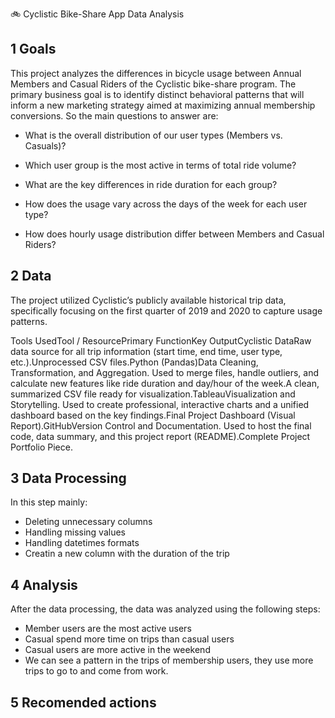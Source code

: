 🚲 Cyclistic Bike-Share App Data Analysis


## 1 Goals
This project analyzes the differences in bicycle usage between Annual Members and Casual Riders of the Cyclistic bike-share program. The primary business goal is to identify distinct behavioral patterns that will inform a new marketing strategy aimed at maximizing annual membership conversions.
So the main questions to answer are:

- What is the overall distribution of our user types (Members vs. Casuals)?

- Which user group is the most active in terms of total ride volume?

- What are the key differences in ride duration for each group? 

- How does the usage vary across the days of the week for each user type?

- How does hourly usage distribution differ between Members and Casual Riders?


## 2 Data

The project utilized Cyclistic’s publicly available historical trip data, specifically focusing on the first quarter of 2019 and 2020 to capture usage patterns.


Tools UsedTool / ResourcePrimary FunctionKey OutputCyclistic DataRaw data source for all trip information (start time, end time, user type, etc.).Unprocessed CSV files.Python (Pandas)Data Cleaning, Transformation, and Aggregation. Used to merge files, handle outliers, and calculate new features like ride duration and day/hour of the week.A clean, summarized CSV file ready for visualization.TableauVisualization and Storytelling. Used to create professional, interactive charts and a unified dashboard based on the key findings.Final Project Dashboard (Visual Report).GitHubVersion Control and Documentation. Used to host the final code, data summary, and this project report (README).Complete Project Portfolio Piece.


## 3 Data Processing
In this step mainly:

- Deleting unnecessary columns
- Handling missing values 
- Handling datetimes formats
- Creatin a new column with the duration of the trip




## 4 Analysis
After the data processing, the data was analyzed using the following steps:

  - Member users are the most active users
  - Casual spend more time on trips than casual users
  - Casual users are more active in the weekend
  - We can see a pattern in the trips of membership users, they use more trips to go to and come from work.


## 5 Recomended actions